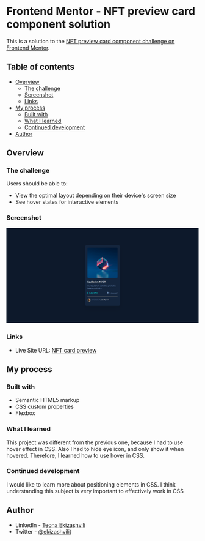 # Frontend Mentor - NFT preview card component solution

This is a solution to the [NFT preview card component challenge on Frontend Mentor](https://www.frontendmentor.io/challenges/nft-preview-card-component-SbdUL_w0U).

## Table of contents

- [Overview](#overview)
  - [The challenge](#the-challenge)
  - [Screenshot](#screenshot)
  - [Links](#links)
- [My process](#my-process)
  - [Built with](#built-with)
  - [What I learned](#what-i-learned)
  - [Continued development](#continued-development)
- [Author](#author)

## Overview

### The challenge

Users should be able to:

- View the optimal layout depending on their device's screen size
- See hover states for interactive elements

### Screenshot

![Screenshot](nft-card.png?raw=true "Optional Title")

### Links

- Live Site URL: [NFT card preview](https://ekizashvilit.github.io/NFT-card-preview/)

## My process

### Built with

- Semantic HTML5 markup
- CSS custom properties
- Flexbox

### What I learned

This project was different from the previous one, because I had to use hover effect in CSS. Also I had to hide eye icon, and only show it when hovered. Therefore, I learned how to use hover in CSS.

### Continued development

I would like to learn more about positioning elements in CSS. I think understanding this subject is very important to effectively work in CSS

## Author

- LinkedIn - [Teona Ekizashvili](https://www.linkedin.com/in/teona-ekizashvili-ba5725239/)
- Twitter - [@ekizashvilit](https://twitter.com/ekizashvilit)
